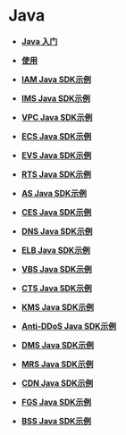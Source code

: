 # Java<a name="ZH-CN_TOPIC_0070637171"></a>

-   **[Java 入门](Java-入门.md)**  

-   **[使用](使用.md)**  

-   **[IAM Java SDK示例](IAM-Java-SDK示例.md)**  

-   **[IMS Java SDK示例](IMS-Java-SDK示例.md)**  

-   **[VPC Java SDK示例](VPC-Java-SDK示例.md)**  

-   **[ECS Java SDK示例](ECS-Java-SDK示例.md)**  

-   **[EVS Java SDK示例](EVS-Java-SDK示例.md)**  

-   **[RTS Java SDK示例](RTS-Java-SDK示例.md)**  

-   **[AS Java SDK示例](AS-Java-SDK示例.md)**  

-   **[CES Java SDK示例](CES-Java-SDK示例.md)**  

-   **[DNS Java SDK示例](DNS-Java-SDK示例.md)**  

-   **[ELB Java SDK示例](ELB-Java-SDK示例.md)**  

-   **[VBS Java SDK示例](VBS-Java-SDK示例.md)**  

-   **[CTS Java SDK示例](CTS-Java-SDK示例.md)**  

-   **[KMS Java SDK示例](KMS-Java-SDK示例.md)**  

-   **[Anti-DDoS Java SDK示例](Anti-DDoS-Java-SDK示例.md)**  

-   **[DMS Java SDK示例](DMS-Java-SDK示例.md)**  

-   **[MRS Java SDK示例](MRS-Java-SDK示例.md)**  

-   **[CDN Java SDK示例](CDN-Java-SDK示例.md)**  

-   **[FGS Java SDK示例](FGS-Java-SDK示例.md)**  

-   **[BSS Java SDK示例](BSS-Java-SDK示例.md)**  


